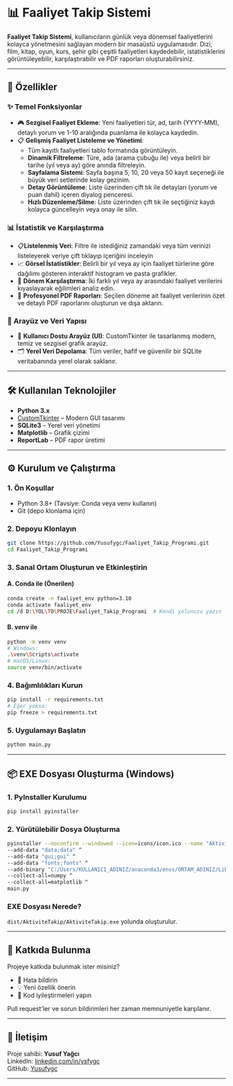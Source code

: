 # 📊 Faaliyet Takip Sistemi

**Faaliyet Takip Sistemi**, kullanıcıların günlük veya dönemsel faaliyetlerini kolayca yönetmesini sağlayan modern bir masaüstü uygulamasıdır. Dizi, film, kitap, oyun, kurs, şehir gibi çeşitli faaliyetleri kaydedebilir, istatistiklerini görüntüleyebilir, karşılaştırabilir ve PDF raporları oluşturabilirsiniz.

---

## 🚀 Özellikler

### ✨ Temel Fonksiyonlar

- 🎮 **Sezgisel Faaliyet Ekleme**: Yeni faaliyetleri tür, ad, tarih (YYYY-MM), detaylı yorum ve 1-10 aralığında puanlama ile kolayca kaydedin.
- 📋 **Gelişmiş Faaliyet Listeleme ve Yönetimi**:
  - Tüm kayıtlı faaliyetleri tablo formatında görüntüleyin.
  - **Dinamik Filtreleme**: Türe, ada (arama çubuğu ile) veya belirli bir tarihe (yıl veya ay) göre anında filtreleyin.
  - **Sayfalama Sistemi**: Sayfa başına 5, 10, 20 veya 50 kayıt seçeneği ile büyük veri setlerinde kolay gezinim.
  - **Detay Görüntüleme**: Liste üzerinden çift tık ile detayları (yorum ve puan dahil) içeren diyalog penceresi.
  - **Hızlı Düzenleme/Silme**: Liste üzerinden çift tık ile seçtiğiniz kaydı kolayca güncelleyin veya onay ile silin.

### 📊 İstatistik ve Karşılaştırma
- 📋**Listelenmiş Veri**: Filtre ile istediğiniz zamandaki veya tüm verinizi listeleyerek veriye çift tıklayıp içeriğini inceleyin
- 📈 **Görsel İstatistikler**: Belirli bir yıl veya ay için faaliyet türlerine göre dağılımı gösteren interaktif histogram ve pasta grafikler.
- 🔄 **Dönem Karşılaştırma**: İki farklı yıl veya ay arasındaki faaliyet verilerini kıyaslayarak eğilimleri analiz edin.
- 📄 **Profesyonel PDF Raporları**: Seçilen döneme ait faaliyet verilerinin özet ve detaylı PDF raporlarını oluşturun ve dışa aktarın.

### 🎨 Arayüz ve Veri Yapısı

- 🌟 **Kullanıcı Dostu Arayüz (UI)**: CustomTkinter ile tasarlanmış modern, temiz ve sezgisel grafik arayüz.
- 🗂️ **Yerel Veri Depolama**: Tüm veriler, hafif ve güvenilir bir SQLite veritabanında yerel olarak saklanır.

---

## 🛠️ Kullanılan Teknolojiler

- **Python 3.x**
- [CustomTkinter](https://github.com/TomSchimansky/CustomTkinter) – Modern GUI tasarımı
- **SQLite3** – Yerel veri yönetimi
- **Matplotlib** – Grafik çizimi
- **ReportLab** – PDF rapor üretimi

---

## ⚙️ Kurulum ve Çalıştırma

### 1. Ön Koşullar

- Python 3.8+ (Tavsiye: Conda veya venv kullanın)
- Git (depo klonlama için)

### 2. Depoyu Klonlayın

```bash
git clone https://github.com/Yusufygc/Faaliyet_Takip_Programi.git
cd Faaliyet_Takip_Programi
```

### 3. Sanal Ortam Oluşturun ve Etkinleştirin

#### A. Conda ile (Önerilen)

```bash
conda create -n faaliyet_env python=3.10
conda activate faaliyet_env
cd /d D:\YOL\TO\PROJE\Faaliyet_Takip_Programi  # Kendi yolunuzu yazın
```

#### B. venv ile

```bash
python -m venv venv
# Windows:
.\venv\Scripts\activate
# macOS/Linux:
source venv/bin/activate
```

### 4. Bağımlılıkları Kurun

```bash
pip install -r requirements.txt
# Eğer yoksa:
pip freeze > requirements.txt
```

### 5. Uygulamayı Başlatın

```bash
python main.py
```

---

## 📦 EXE Dosyası Oluşturma (Windows)

### 1. PyInstaller Kurulumu

```bash
pip install pyinstaller
```

### 2. Yürütülebilir Dosya Oluşturma

```bash
pyinstaller --noconfirm --windowed --icon=icons/icon.ico --name "AktiviteTakip" ^
--add-data "data;data" ^
--add-data "gui;gui" ^
--add-data "fonts;fonts" ^
--add-binary "C:/Users/KULLANICI_ADINIZ/anaconda3/envs/ORTAM_ADINIZ/Library/bin/*;." ^
--collect-all=numpy ^
--collect-all=matplotlib ^
main.py
```

### EXE Dosyası Nerede?

`dist/AktiviteTakip/AktiviteTakip.exe` yolunda oluşturulur.

---

## 🤝 Katkıda Bulunma

Projeye katkıda bulunmak ister misiniz?

- 🧾 Hata bildirin
- 💡 Yeni özellik önerin
- 🔧 Kod iyileştirmeleri yapın

Pull request'ler ve sorun bildirimleri her zaman memnuniyetle karşılanır.

---

## 📧 İletişim

Proje sahibi: **Yusuf Yağcı**\
LinkedIn: [linkedin.com/in/ysfygc](https://www.linkedin.com/in/ysfygc/)\
GitHub: [Yusufygc](https://github.com/Yusufygc)

---



